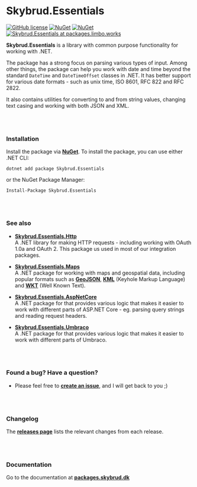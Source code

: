 # Skybrud.Essentials

[![GitHub license](https://img.shields.io/badge/license-MIT-blue.svg)](LICENSE.md)
[![NuGet](https://img.shields.io/nuget/v/Skybrud.Essentials.svg)](https://www.nuget.org/packages/Skybrud.Essentials)
[![NuGet](https://img.shields.io/nuget/dt/Skybrud.Essentials.svg)](https://www.nuget.org/packages/Skybrud.Essentials)
[![Skybrud.Essentials at packages.limbo.works](https://img.shields.io/badge/limbo-packages-blue)](https://packages.limbo.works/skybrud.essentials/)

**Skybrud.Essentials** is a library with common purpose functionality for working with .NET.

The package has a strong focus on parsing various types of input. Among other things, the package can help you work with date and time beyond the standard `DateTime` and `DateTimeOffset` classes in .NET. It has better support for various date formats - such as unix time, ISO 8601, RFC 822 and RFC 2822.

It also contains utilities for converting to and from string values, changing text casing and working with both JSON and XML.




<br /><br />

### Installation

Install the package via [**NuGet**](https://www.nuget.org/packages/Skybrud.Essentials). To install the package, you can use either .NET CLI:

```
dotnet add package Skybrud.Essentials
```

or the NuGet Package Manager:

```
Install-Package Skybrud.Essentials
```




<br /><br />

### See also

- [**Skybrud.Essentials.Http**](https://github.com/skybrud/Skybrud.Essentials.Http)  
A .NET library for making HTTP requests - including working with OAuth 1.0a and OAuth 2. This package us used in most of our integration packages.

- [**Skybrud.Essentials.Maps**](https://github.com/skybrud/Skybrud.Essentials.Maps)  
A .NET package for working with maps and geospatial data, including popular formats such as [**GeoJSON**](https://en.wikipedia.org/wiki/GeoJSON), [**KML**](https://en.wikipedia.org/wiki/Keyhole_Markup_Language) (Keyhole Markup Language) and [**WKT**](https://en.wikipedia.org/wiki/Well-known_text_representation_of_geometry) (Well Known Text).

- [**Skybrud.Essentials.AspNetCore**](https://github.com/skybrud/Skybrud.Essentials.AspNetCore)  
A .NET package for that provides various logic that makes it easier to work with different parts of ASP.NET Core - eg. parsing query strings and reading request headers.

- [**Skybrud.Essentials.Umbraco**](https://github.com/skybrud/Skybrud.Essentials.AspNUmbracoetCore)  
A .NET package for that provides various logic that makes it easier to work with different parts of Umbraco.




<br /><br />

### Found a bug? Have a question?

* Please feel free to [**create an issue**][Issues], and I will get back to you ;)




<br /><br />

### Changelog

The [**releases page**][GitHubReleases] lists the relevant changes from each release.




<br /><br />

### Documentation

Go to the documentation at [**packages.skybrud.dk**](https://packages.skybrud.dk/skybrud.essentials/docs/)

   
[NuGetPackage]: https://www.nuget.org/packages/Skybrud.Essentials
[GitHubRelease]: https://github.com/skybrud/Skybrud.Essentials/releases/latest
[GitHubReleases]: https://github.com/skybrud/Skybrud.Essentials/releases
[Changelog]: https://github.com/skybrud/Skybrud.Essentials/releases
[Issues]: https://github.com/skybrud/Skybrud.Essentials/issues
